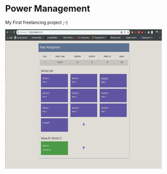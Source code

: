 # Power Management

My First freelancing project ;-)


 <p align="center">
  <img src="home_screen.jpeg" width=800 height=450>
 </p> 

